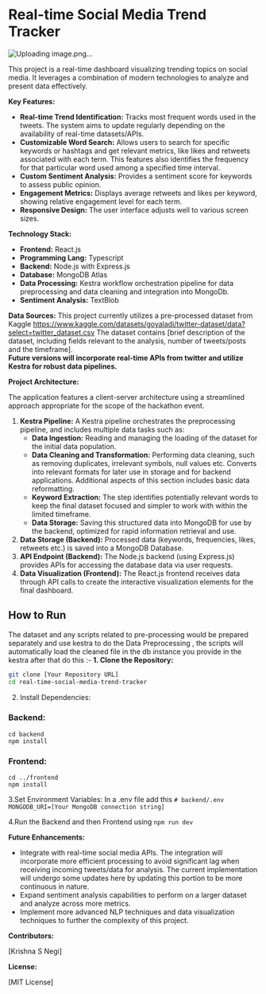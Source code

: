 # Real-time Social Media Trend Tracker 
![Uploading image.png…]()

This project is a real-time dashboard visualizing trending topics on social media. It leverages a combination of modern technologies to analyze and present data effectively.  

**Key Features:**

* **Real-time Trend Identification:** Tracks most frequent words used in the tweets. The system aims to update regularly depending on the availability of real-time datasets/APIs.
* **Customizable Word Search:** Allows users to search for specific keywords or hashtags and get relevant metrics, like likes and retweets associated with each term.  This features also identifies the frequency for that particular word used among a specified time interval. 
* **Custom Sentiment Analysis:** Provides a sentiment score for keywords to assess public opinion.
* **Engagement Metrics:** Displays average retweets and likes per keyword, showing relative engagement level for each term.
* **Responsive Design:** The user interface adjusts well to various screen sizes.

**Technology Stack:**

* **Frontend:** React.js
* **Programming Lang:** Typescript
* **Backend:** Node.js with Express.js
* **Database:** MongoDB Atlas
* **Data Processing:** Kestra workflow orchestration pipeline for data preprocessing and data cleaning and integration into MongoDb.
* **Sentiment Analysis:** TextBlob


**Data Sources:**
This project currently utilizes a pre-processed dataset from Kaggle https://www.kaggle.com/datasets/goyaladi/twitter-dataset/data?select=twitter_dataset.csv
The dataset contains [brief description of the dataset, including fields relevant to the analysis, number of tweets/posts and the timeframe].  
**Future versions will incorporate real-time APIs from twitter and utilize Kestra for robust data pipelines.**

**Project Architecture:**

The application features a client-server architecture using a streamlined approach appropriate for the scope of the hackathon event. 

1. **Kestra Pipeline:** A Kestra pipeline orchestrates the preprocessing pipeline, and includes multiple data tasks such as:
     * **Data Ingestion:** Reading and managing the loading of the dataset for the initial data population.
     * **Data Cleaning and Transformation:**  Performing data cleaning, such as removing duplicates, irrelevant symbols, null values etc.   Converts into relevant formats for later use in storage and for backend applications.  Additional aspects of this section includes basic data reformatting.
     * **Keyword Extraction:** The step identifies potentially relevant words to keep the final dataset focused and simpler to work with within the limited timeframe.
     * **Data Storage:** Saving this structured data into MongoDB for use by the backend, optimized for rapid information retrieval and use.
2. **Data Storage (Backend):** Processed data (keywords, frequencies, likes, retweets etc.) is saved into a MongoDB Database.
3. **API Endpoint (Backend):** The Node.js backend (using Express.js) provides APIs for accessing the database data via user requests. 
4. **Data Visualization (Frontend):**  The React.js frontend receives data through API calls to create the interactive visualization elements for the final dashboard. 

## How to Run
The dataset and any scripts related to pre-processing would be prepared separately and use kestra to do the Data Preprocessing , the scripts will automatically load the cleaned file in the db instance you provide in the kestra after that do this :-
**1. Clone the Repository:**

```bash
git clone [Your Repository URL]
cd real-time-social-media-trend-tracker
```
2. Install Dependencies:

 ### Backend:
```
cd backend
npm install
```

### Frontend:
```
cd ../frontend
npm install
```
3.Set Environment Variables:
In a .env file add this ```# backend/.env
MONGODB_URI=[Your MongoDB connection string]```

4.Run the Backend and then Frontend using ``` npm run dev ```

**Future Enhancements:**

* Integrate with real-time social media APIs. The integration will incorporate more efficient processing to avoid significant lag when receiving incoming tweets/data for analysis. The current implementation will undergo some updates here by updating this portion to be more continuous in nature.
* Expand sentiment analysis capabilities to perform on a larger dataset and analyze across more metrics.
* Implement more advanced NLP techniques and data visualization techniques to further the complexity of this project.

**Contributors:**

[Krishna S Negi]


**License:**

[MIT License]
